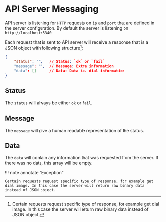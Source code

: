 # API Server Messaging

API server is listening for `HTTP` requests on `ip` and `port` that are defined in the server configuration.
By default the server is listening on `http://localhost:5340`


Each request that is sent to API server will receive a response that is a JSON object with following structure[^1]:

```json
{
    "status": "",   // Status: `ok` or `fail`
    "message": "",  // Message: Extra information
    "data": []      // Data: Data ie. dial information
}
```

## Status

The `status` will always be either `ok` or `fail`.

## Message
The `message` will give a human readable representation of the status.

## Data

The `data` will contain any information that was requested from the server.
If there was no data, this array will be empty.


!!! note annotate "Exception"

    Certain requests request specific type of response, for example get dial image. In this case the server will return raw binary data instead of JSON object.


[^1]: Certain requests request specific type of response, for example get dial image. In this case the server will return raw binary data instead of JSON object.
